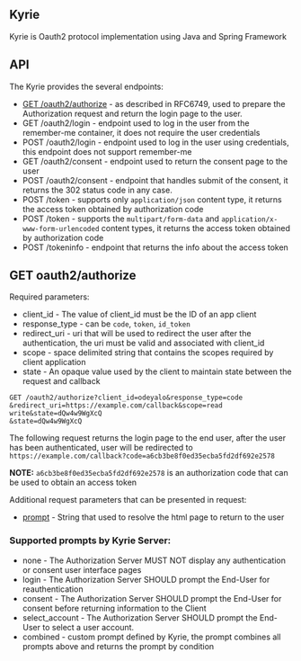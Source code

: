 ## Kyrie

Kyrie is Oauth2 protocol implementation using Java and Spring Framework


## API
The Kyrie provides the several endpoints:

* [GET /oauth2/authorize](#get-oauth2authorize) - as described in RFC6749, used to prepare the Authorization request and return the login page to the user.
* GET /oauth2/login - endpoint used to log in the user from the remember-me container, it does not require the user credentials
* POST /oauth2/login - endpoint used to log in the user using credentials, this endpoint does not support remember-me 
* GET /oauth2/consent - endpoint used to return the consent page to the user
* POST /oauth2/consent - endpoint that handles submit of the consent, it returns the 302 status code in any case.  
* POST /token - supports only ``application/json`` content type, it returns the access token obtained by authorization code
* POST /token - supports the ``multipart/form-data`` and ``application/x-www-form-urlencoded`` content types, it returns the access token obtained by authorization code  
* POST /tokeninfo - endpoint that returns the info about the access token

## GET oauth2/authorize
Required parameters: 
* client_id - The value of client_id must be the ID of an app client
* response_type - can be ``code``, ``token``, ``id_token``
* redirect_uri - uri that will be used to redirect the user after the authentication, the uri must be valid and associated with client_id
* scope - space delimited string that contains the scopes required by client application
* state - An opaque value used by the client to maintain
  state between the request and callback

``` http
GET /oauth2/authorize?client_id=odeyalo&response_type=code
&redirect_uri=https://example.com/callback&scope=read write&state=dQw4w9WgXcQ
&state=dQw4w9WgXcQ
```
The following request returns the login page to the end user, after the user has been authenticated, 
user will be redirected to ``https://example.com/callback?code=a6cb3be8f0ed35ecba5fd2df692e2578`` 

**NOTE:** ``a6cb3be8f0ed35ecba5fd2df692e2578`` is an authorization code that can be used to obtain an access token

Additional request parameters that can be presented in request:
* [prompt](#supported-prompts-by-kyrie-server) - String that used to resolve the html page to return to the user

### Supported prompts by Kyrie Server:
* none - The Authorization Server MUST NOT display any authentication or consent user interface pages
* login - The Authorization Server SHOULD prompt the End-User for reauthentication
* consent - The Authorization Server SHOULD prompt the End-User for consent before returning information to the Client
* select_account - The Authorization Server SHOULD prompt the End-User to select a user account.
* combined - custom prompt defined by Kyrie, the prompt combines all prompts above and returns the prompt by condition

